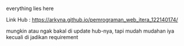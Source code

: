 everything lies here

Link Hub : https://arkyna.github.io/pemrograman_web_itera_122140174/

mungkin atau ngak bakal di update hub-nya, tapi mudah mudahan iya
kecuali di jadikan requirement
